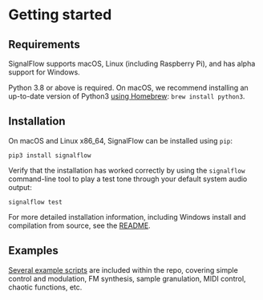 # Getting started

## Requirements

SignalFlow supports macOS, Linux (including Raspberry Pi), and has alpha support for Windows. 

Python 3.8 or above is required. On macOS, we recommend installing an up-to-date version of Python3 [using Homebrew](https://docs.python-guide.org/starting/install3/osx/): `brew install python3`.

## Installation

On macOS and Linux x86_64, SignalFlow can be installed using `pip`:

```
pip3 install signalflow 
```

Verify that the installation has worked correctly by using the `signalflow` command-line tool to play a test tone through your default system audio output:

```
signalflow test
```

For more detailed installation information, including Windows install and compilation from source, see the [README](https://github.com/ideoforms/signalflow).

## Examples

[Several example scripts](https://github.com/ideoforms/signalflow/tree/master/examples/python) are included within the repo, covering simple control and modulation, FM synthesis, sample granulation, MIDI control, chaotic functions, etc.

